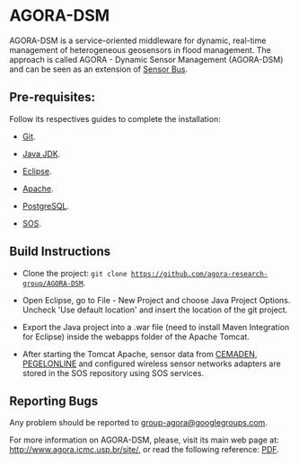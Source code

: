# AGORA-DSM

AGORA-DSM is a service-oriented middleware for dynamic, real-time management of heterogeneous geosensors in flood management. The approach is called AGORA - Dynamic Sensor Management (AGORA-DSM) and can be seen as an extension of <a href="http://52north.org/communities/sensorweb/incubation/sensorBus/">Sensor Bus</a>. 

## Pre-requisites:

Follow its respectives guides to complete the installation:

- <a href="http://git-scm.com/">Git</a>.

- <a href="http://www.oracle.com/technetwork/pt/java/javase/downloads/index.html">Java JDK</a>.

- <a href="https://eclipse.org/">Eclipse</a>.

- <a href="http://www.apache.org/">Apache</a>.

- <a href="http://www.postgresql.org/">PostgreSQL</a>.

- <a href="http://52north.org/communities/sensorweb/sos/">SOS</a>.

## Build Instructions

- Clone the project: <code>git clone https://github.com/agora-research-group/AGORA-DSM</code>.

- Open Eclipse, go to File - New Project and choose Java Project Options. Uncheck 'Use default location' and insert the location of the git project.

- Export the Java project into a .war file (need to install Maven Integration for Eclipse) inside the webapps folder of the Apache Tomcat.

- After starting the Tomcat Apache, sensor data from <a href="http://www.cemaden.gov.br/">CEMADEN</a>, <a href="https://www.pegelonline.wsv.de/gast/start">PEGELONLINE</a> and configured wireless sensor networks adapters are stored in the SOS repository using SOS services.

## Reporting Bugs

Any problem should be reported to group-agora@googlegroups.com.

For more information on AGORA-DSM, please, visit its main web page at: http://www.agora.icmc.usp.br/site/, or read the following reference: <a href="http://www.agora.icmc.usp.br/site/wp-content/uploads/2016/02/dissertacao_luiz.pdf">PDF</a>.
